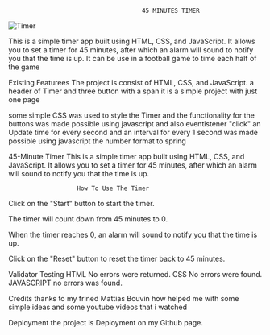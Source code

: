                                          45 MINUTES TIMER
![Timer](https://user-images.githubusercontent.com/122939682/235784083-dc65e74e-1c1c-4d1f-8aee-528bbae06ae6.png)

This is a simple timer app built using HTML, CSS, and JavaScript. It allows you to set a timer for 45 minutes, after which an alarm will sound to notify you that the time is up.
It can be use in a football game to time each half of the game

Existing Featurees
The project is consist of HTML, CSS, and JavaScript.
a header of Timer and three button with a span 
it is a simple project with just one page 

some simple CSS was used to style the Timer and the functionality for the buttons was made possible using javascript
and also eventistener "click"
an Update time for every second and an interval for every 1 second was made possible using javascript
the number format to spring


45-Minute Timer
This is a simple timer app built using HTML, CSS, and JavaScript. It allows you to set a timer for 45 minutes, after which an alarm will sound to notify you that the time is up.

                       How To Use The Timer

Click on the "Start" button to start the timer.

The timer will count down from 45 minutes to 0.

When the timer reaches 0, an alarm will sound to notify you that the time is up.

Click on the "Reset" button to reset the timer back to 45 minutes.

Validator Testing
HTML
No errors were returned.
CSS
No errors were found.
JAVASCRIPT
no errors was found.

Credits
thanks to my frined Mattias Bouvin how helped me with some simple ideas and some youtube videos that i watched

Deployment
the project is Deployment on my Github page.









